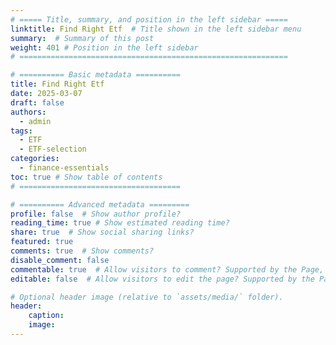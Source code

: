 ```yaml
---
# ===== Title, summary, and position in the left sidebar =====
linktitle: Find Right Etf  # Title shown in the left sidebar menu
summary:  # Summary of this post
weight: 401 # Position in the left sidebar
# ============================================================

# ========== Basic metadata ==========
title: Find Right Etf
date: 2025-03-07
draft: false
authors:
  - admin
tags:
  - ETF
  - ETF-selection
categories:
  - finance-essentials
toc: true # Show table of contents
# ====================================

# ========== Advanced metadata =========
profile: false  # Show author profile?
reading_time: true # Show estimated reading time?
share: true  # Show social sharing links?
featured: true
comments: true  # Show comments?
disable_comment: false
commentable: true  # Allow visitors to comment? Supported by the Page, Post, and Book content types.
editable: false  # Allow visitors to edit the page? Supported by the Page, Post, and Book content types.

# Optional header image (relative to `assets/media/` folder).
header:
    caption: 
    image:  
---
```

